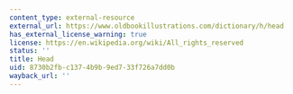 ```yaml
---
content_type: external-resource
external_url: https://www.oldbookillustrations.com/dictionary/h/head
has_external_license_warning: true
license: https://en.wikipedia.org/wiki/All_rights_reserved
status: ''
title: Head
uid: 8730b2fb-c137-4b9b-9ed7-33f726a7dd0b
wayback_url: ''
---
```

